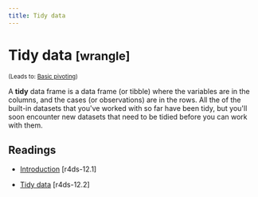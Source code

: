 ```yaml
---
title: Tidy data
---
```


<!-- Generated automatically from tidy-data.yml. Do not edit by hand -->

# Tidy data <small class='wrangle'>[wrangle]</small>
<small>(Leads to: [Basic pivoting](pivot-1.md))</small>

A __tidy__ data frame is a data frame (or tibble) where the variables are in
the columns, and the cases (or observations) are in the rows. All the of the
built-in datasets that you've worked with so far have been tidy, but
you'll soon encounter new datasets that need to be tidied before you can
work with them.

## Readings

  * [Introduction](http://r4ds.had.co.nz/tidy-data.html#introduction-6) [r4ds-12.1]

  * [Tidy data](http://r4ds.had.co.nz/tidy-data.html#tidy-data-1) [r4ds-12.2]


